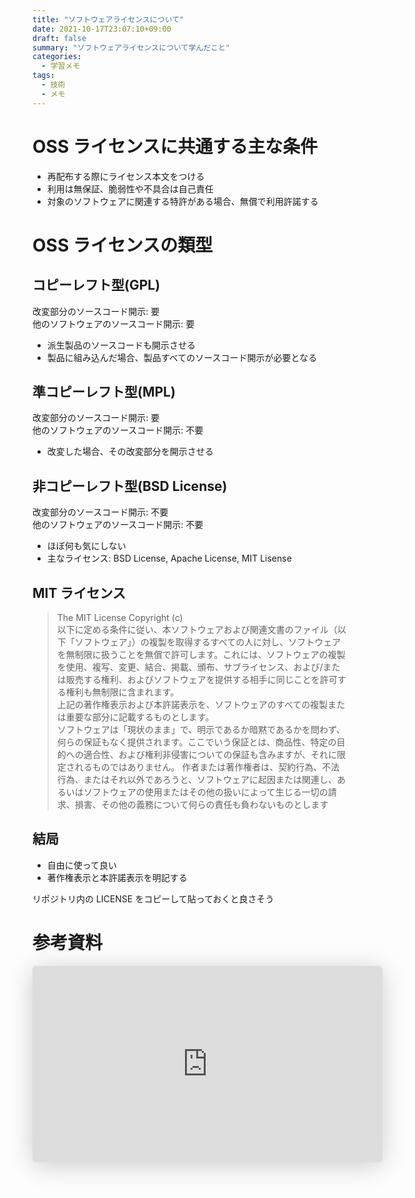 ```yaml
---
title: "ソフトウェアライセンスについて"
date: 2021-10-17T23:07:10+09:00
draft: false
summary: "ソフトウェアライセンスについて学んだこと"
categories:
  - 学習メモ
tags:
  - 技術
  - メモ
---
```


# OSS ライセンスに共通する主な条件

- 再配布する際にライセンス本文をつける
- 利用は無保証、脆弱性や不具合は自己責任
- 対象のソフトウェアに関連する特許がある場合、無償で利用許諾する

# OSS ライセンスの類型

## コピーレフト型(GPL)

改変部分のソースコード開示: 要  
他のソフトウェアのソースコード開示: 要

- 派生製品のソースコードも開示させる
- 製品に組み込んだ場合、製品すべてのソースコード開示が必要となる

## 準コピーレフト型(MPL)

改変部分のソースコード開示: 要  
他のソフトウェアのソースコード開示: 不要

- 改変した場合、その改変部分を開示させる

## 非コピーレフト型(BSD License)

改変部分のソースコード開示: 不要  
他のソフトウェアのソースコード開示: 不要

- ほぼ何も気にしない
- 主なライセンス: BSD License, Apache License, MIT Lisense

## MIT ライセンス

> The MIT License Copyright (c)  
> 以下に定める条件に従い、本ソフトウェアおよび関連文書のファイル（以下「ソフトウェア」）の複製を取得するすべての人に対し、ソフトウェアを無制限に扱うことを無償で許可します。これには、ソフトウェアの複製を使用、複写、変更、結合、掲載、頒布、サブライセンス、および/または販売する権利、およびソフトウェアを提供する相手に同じことを許可する権利も無制限に含まれます。  
> 上記の著作権表示および本許諾表示を、ソフトウェアのすべての複製または重要な部分に記載するものとします。  
> ソフトウェアは「現状のまま」で、明示であるか暗黙であるかを問わず、何らの保証もなく提供されます。ここでいう保証とは、商品性、特定の目的への適合性、および権利非侵害についての保証も含みますが、それに限定されるものではありません。 作者または著作権者は、契約行為、不法行為、またはそれ以外であろうと、ソフトウェアに起因または関連し、あるいはソフトウェアの使用またはその他の扱いによって生じる一切の請求、損害、その他の義務について何らの責任も負わないものとします

## 結局

- 自由に使って良い
- 著作権表示と本許諾表示を明記する

リポジトリ内の LICENSE をコピーして貼っておくと良さそう

# 参考資料

<iframe class="speakerdeck-iframe" frameborder="0" src="https://speakerdeck.com/player/419829fc59af479998ebeff496251e65" title="ソフトウェアライセンス 2021 / Software license 2021" allowfullscreen="true" mozallowfullscreen="true" webkitallowfullscreen="true" style="border: 0px; background: padding-box padding-box rgba(0, 0, 0, 0.1); margin: 0px; padding: 0px; border-radius: 6px; box-shadow: rgba(0, 0, 0, 0.2) 0px 5px 40px; width: 560px; height: 314px;"></iframe>
